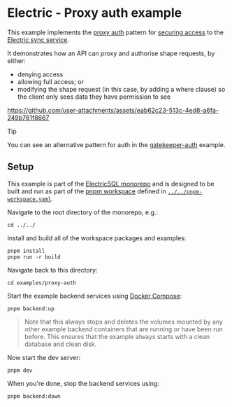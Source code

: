 # Electric - Proxy auth example

This example implements the [proxy auth](https://electric-sql.com/docs/guides/auth#gatekeeper-auth) pattern for [securing access](https://electric-sql.com/docs/guides/auth) to the [Electric sync service](https://electric-sql.com/product/sync).

It demonstrates how an API can proxy and authorise shape requests, by either:

- denying access
- allowing full access; or
- modifying the shape request (in this case, by adding a where clause) so the client only sees data they have permission to see

https://github.com/user-attachments/assets/eab62c23-513c-4ed8-a6fa-249b761f8667

> [!TIP]
> You can see an alternative pattern for auth in the [gatekeeper-auth](../gatekeeper-auth) example.

## Setup

This example is part of the [ElectricSQL monorepo](../..) and is designed to be built and run as part of the [pnpm workspace](https://pnpm.io/workspaces) defined in [`../../pnpm-workspace.yaml`](../../pnpm-workspace.yaml).

Navigate to the root directory of the monorepo, e.g.:

```shell
cd ../../
```

Install and build all of the workspace packages and examples:

```shell
pnpm install
pnpm run -r build
```

Navigate back to this directory:

```shell
cd examples/proxy-auth
```

Start the example backend services using [Docker Compose](https://docs.docker.com/compose/):

```shell
pnpm backend:up
```

> Note that this always stops and deletes the volumes mounted by any other example backend containers that are running or have been run before. This ensures that the example always starts with a clean database and clean disk.

Now start the dev server:

```shell
pnpm dev
```

When you're done, stop the backend services using:

```shell
pnpm backend:down
```
